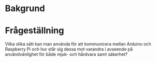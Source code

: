 # Bakgrund

# Frågeställning

Vilka olika sätt kan man använda för att kommunicera mellan Arduino och Raspberry Pi och hur står sig dessa mot varandra i avseende på användvänlighet för både mjuk- och hårdvara samt säkerhet? 

